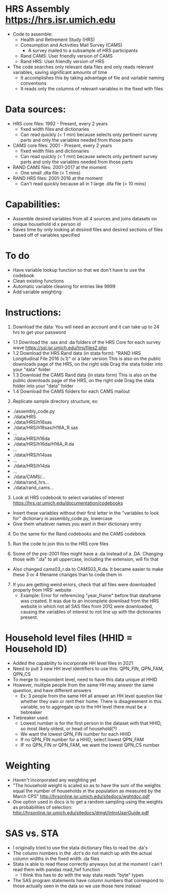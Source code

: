 # HRS Assembly https://hrs.isr.umich.edu
* Code to assemble:
	* Health and Retirement Study (HRS)
	* Consumption and Activities Mail Survey (CAMS)
		* A survey mailed to a subsample of HRS participants
	* Rand CAMS: User friendly version of CAMS
	* Rand HRS: User friendly version of HRS
* The code searches only relevant data files and only reads relevant variables, saving significant amounts of time
	* It accomplishes this by taking advantage of file and variable naming conventions
	* It reads only the columns of relevant variables in the fixed with files

# Data sources: 
* HRS core files: 1992 - Present, every 2 years
	* fixed width files and dictionaries
	* Can read quickly (< 1 min) because selects only pertinent survey parts and only the variables needed from those parts
* CAMS core files: 2001 - Present, every 2 years
	* fixed width files and dictionaries
	* Can read quickly (< 1 min) because selects only pertinent survey parts and only the variables needed from those parts
* RAND CAMS files: 2001-2017 at the moment
	* One small .dta file  (< 1 mins)
* RAND HRS files: 2001-2016 at the moment
	* Can't read quickly because all in 1 large .dta file (> 10 mins)

# Capabilities:
* Assemble desired variables from all 4 sources and joins datasets on unique household id x person id
* Saves time by only looking at desired files and desired sections of files based off of variables specified

# To do
* Have variable lookup function so that we don't have to use the codebook
* Clean existing functions
* Automatic variable cleaning for entries like 9999
* Add variable weighting

# Instructions:
1. Download the data: You will need an account and it can take up to 24 hrs to get your password
* 1.1 Download the .sas and .da folders of the HRS Core for each survey wave https://ssl.isr.umich.edu/hrs/files2.php	
* 1.2 Download the HRS Rand data (in stata form): "RAND HRS Longitudinal File 2016 (v.1)" or a later version
		This is also on the public downloads page of the HRS, on the right side
		Drag the stata folder into your "data" folder
* 1.3 Download the CAMS Rand data (in stata form)
		This is also on the public downloads page of the HRS, on the right side
		Drag the stata folder into your "data" folder
* 1.4 Download the CAMS folders for each CAMS mailout

2. Replicate sample directory structure, ex:
* ./assembly_code.py
* ./data/HRS
* ./data/HRS/h16sas
* ./data/HRS/h16sas/H16A_R.sas
* ...
* ./data/HRS/h16da
* ./data/HRS/h16da/H16A_R.da
* ...
* ./data/HRS/h14sas
* ...
* ./data/HRS/h14da
* ...
* ./data/CAMS/...
* ./data/rand_hrs...
* ./data/rand_cams...

3. Look at HRS codebook to select variables of interest https://hrs.isr.umich.edu/documentation/codebooks
* Insert these variables without their first letter in the "variables to look for" dictionary in assembly_code.py, lowercase
* Give them whatever names you want in their dictionary entry

4. Do the same for the Rand codebooks and the CAMS codebook

5. Run the code to join this to the HRS core files

6. Some of the pre-2001 files might have a .da instead of a .DA. Changing those with ".da" to all uppercase, including the extension, will fix that
* Also changed cams03_r.da to CAMS03_R.da. It became easier to make these 3 or 4 filename changes than to code them in

7. If you are getting weird errors, check that all files were downloaded properly from HRS' website
	* Example: Error for referencing "year_frame" before that dataframe was created. It was due to an incomplete download from the HRS website in which not all SAS files from 2012 were downloaded, causing the variables of interest to not line up with the dictionaries present.

# Household level files (HHID = Household ID)
* Added the capability to incorporate HH level files in 2021
* Need to pull 3 new HH level identifiers to use this: QPN_FIN, QPN_FAM, QPN_CS
* To merge to respondent level, need to have this data unique at HHID
* However, multiple people from the same HH may answer the same question, and have different answers
	* Ex: 3 people from the same HH all answer an HH level question like whether they own or rent their home. There is disagreement in this variable, so to aggregate up to the HH level there must be a tiebreaker
* Tiebreaker used:
	* Lowest number is for the first person in the dataset with that HHID, so most likely oldest, or head of household(?)
    * We want the lowest QPN_FIN number for each HHID
    * If no QPN_FIN number for a HHID, select lowest QPN_FAM
    * IF no QPN_FIN or QPN_FAM, we want the lowest QPN_CS number

# Weighting
* Haven't incorporated any weighting yet
* "The household weight is scaled so as to have the sum of the weights equal the number of households in the population as measured by the March CPS" http://hrsonline.isr.umich.edu/sitedocs/wghtdoc.pdf
* One option used in docs is to get a random sampling using the weights as probabilities of selection: http://hrsonline.isr.umich.edu/sitedocs/dmgt/IntroUserGuide.pdf


# SAS vs. STA
* I originally tried to use the stata dictionary files to read the .da's
* The column numbers in the .dct's do not match up with the actual column widths in the fixed width .da files
* Stata is able to read these correctly anyways but at the moment I can't read them with pandas read_fwf function
	* I think this has to do with the way stata reads "byte" types
* The SAS program statements have column numbers that correspond to those actually seen in the data so we use those here instead




